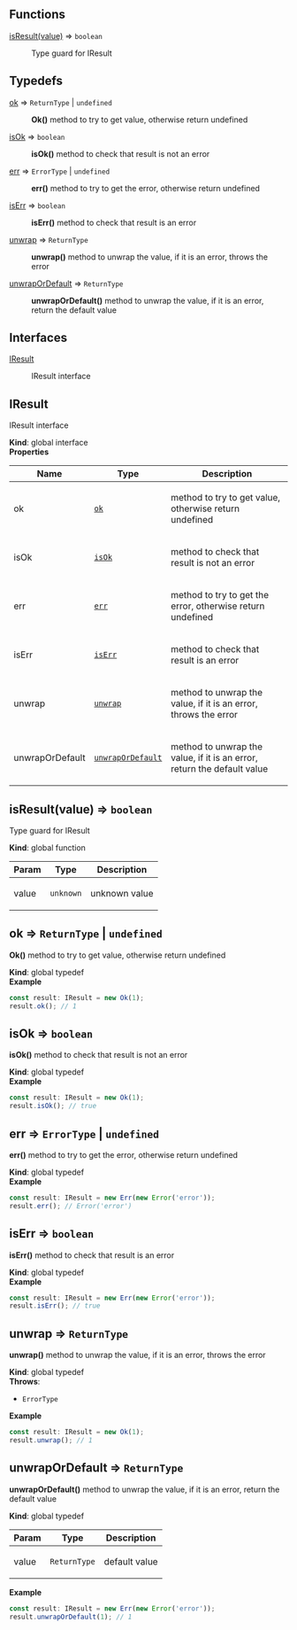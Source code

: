## Functions

<dl>
<dt><a href="#isResult">isResult(value)</a> ⇒ <code>boolean</code></dt>
<dd><p>Type guard for IResult</p></dd>
</dl>

## Typedefs

<dl>
<dt><a href="#ok">ok</a> ⇒ <code>ReturnType</code> | <code>undefined</code></dt>
<dd><p><strong>Ok()</strong> method to try to get value, otherwise return undefined</p></dd>
<dt><a href="#isOk">isOk</a> ⇒ <code>boolean</code></dt>
<dd><p><strong>isOk()</strong> method to check that result is not an error</p></dd>
<dt><a href="#err">err</a> ⇒ <code>ErrorType</code> | <code>undefined</code></dt>
<dd><p><strong>err()</strong> method to try to get the error, otherwise return undefined</p></dd>
<dt><a href="#isErr">isErr</a> ⇒ <code>boolean</code></dt>
<dd><p><strong>isErr()</strong> method to check that result is an error</p></dd>
<dt><a href="#unwrap">unwrap</a> ⇒ <code>ReturnType</code></dt>
<dd><p><strong>unwrap()</strong> method to unwrap the value, if it is an error, throws the error</p></dd>
<dt><a href="#unwrapOrDefault">unwrapOrDefault</a> ⇒ <code>ReturnType</code></dt>
<dd><p><strong>unwrapOrDefault()</strong> method to unwrap the value, if it is an error, return the default value</p></dd>
</dl>

## Interfaces

<dl>
<dt><a href="#IResult">IResult</a></dt>
<dd><p>IResult interface</p></dd>
</dl>

<a name="IResult"></a>

## IResult
<p>IResult interface</p>

**Kind**: global interface  
**Properties**

| Name | Type | Description |
| --- | --- | --- |
| ok | [<code>ok</code>](#ok) | <p>method to try to get value, otherwise return undefined</p> |
| isOk | [<code>isOk</code>](#isOk) | <p>method to check that result is not an error</p> |
| err | [<code>err</code>](#err) | <p>method to try to get the error, otherwise return undefined</p> |
| isErr | [<code>isErr</code>](#isErr) | <p>method to check that result is an error</p> |
| unwrap | [<code>unwrap</code>](#unwrap) | <p>method to unwrap the value, if it is an error, throws the error</p> |
| unwrapOrDefault | [<code>unwrapOrDefault</code>](#unwrapOrDefault) | <p>method to unwrap the value, if it is an error, return the default value</p> |

<a name="isResult"></a>

## isResult(value) ⇒ <code>boolean</code>
<p>Type guard for IResult</p>

**Kind**: global function  

| Param | Type | Description |
| --- | --- | --- |
| value | <code>unknown</code> | <p>unknown value</p> |

<a name="ok"></a>

## ok ⇒ <code>ReturnType</code> \| <code>undefined</code>
<p><strong>Ok()</strong> method to try to get value, otherwise return undefined</p>

**Kind**: global typedef  
**Example**  
```js
const result: IResult = new Ok(1);
result.ok(); // 1
```
<a name="isOk"></a>

## isOk ⇒ <code>boolean</code>
<p><strong>isOk()</strong> method to check that result is not an error</p>

**Kind**: global typedef  
**Example**  
```js
const result: IResult = new Ok(1);
result.isOk(); // true
```
<a name="err"></a>

## err ⇒ <code>ErrorType</code> \| <code>undefined</code>
<p><strong>err()</strong> method to try to get the error, otherwise return undefined</p>

**Kind**: global typedef  
**Example**  
```js
const result: IResult = new Err(new Error('error'));
result.err(); // Error('error')
```
<a name="isErr"></a>

## isErr ⇒ <code>boolean</code>
<p><strong>isErr()</strong> method to check that result is an error</p>

**Kind**: global typedef  
**Example**  
```js
const result: IResult = new Err(new Error('error'));
result.isErr(); // true
```
<a name="unwrap"></a>

## unwrap ⇒ <code>ReturnType</code>
<p><strong>unwrap()</strong> method to unwrap the value, if it is an error, throws the error</p>

**Kind**: global typedef  
**Throws**:

- <code>ErrorType</code> 

**Example**  
```js
const result: IResult = new Ok(1);
result.unwrap(); // 1
```
<a name="unwrapOrDefault"></a>

## unwrapOrDefault ⇒ <code>ReturnType</code>
<p><strong>unwrapOrDefault()</strong> method to unwrap the value, if it is an error, return the default value</p>

**Kind**: global typedef  

| Param | Type | Description |
| --- | --- | --- |
| value | <code>ReturnType</code> | <p>default value</p> |

**Example**  
```js
const result: IResult = new Err(new Error('error'));
result.unwrapOrDefault(1); // 1
```
